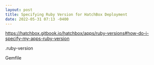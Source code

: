 ```yaml
---
layout: post
title: Specifying Ruby Version for HatchBox Deployment
date: 2022-05-31 07:13 -0400
---
```

https://hatchbox.gitbook.io/hatchbox/apps/ruby-versions#how-do-i-specify-my-apps-ruby-version

.ruby-version

Gemfile